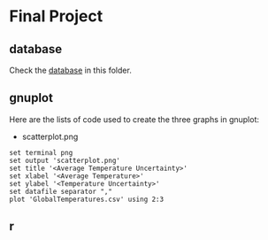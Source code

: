 # Final Project

## database
Check the [database](https://raw.githubusercontent.com/syf9748/yifansun/master/data/GlobalTemperatures.csv) in this folder. 
## gnuplot
Here are the lists of code used to create the three graphs in gnuplot:
* scatterplot.png
```
set terminal png
set output 'scatterplot.png'
set title '<Average Temperature Uncertainty>'
set xlabel '<Average Temperature>'
set ylabel '<Temperature Uncertainty>'
set datafile separator ","
plot 'GlobalTemperatures.csv' using 2:3
```

## r

